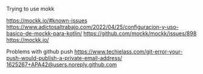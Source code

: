 Trying to use mokk

https://mockk.io/#known-issues
https://www.adictosaltrabajo.com/2022/04/25/configuracion-y-uso-basico-de-mockk-para-kotlin/
https://github.com/mockk/mockk/issues/898
https://mockk.io/


Problems with github push
https://www.techielass.com/git-error-your-push-would-publish-a-private-email-address/
1625267+APA42@users.noreply.github.com 

